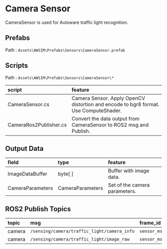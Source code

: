 # Camera Sensor

CameraSensor is used for Autoware traffic light recognition.

## Prefabs

Path : `Assets\AWSIM\Prefabs\Sensors\CameraSensor.prefab`

## Scripts

Path : `Assets\AWSIM\Prefabs\Sensors\CameraSensor\*`

|script|feature|
|:--|:--|
|CameraSensor.cs|Camera Sensor. Apply OpenCV distortion and encode to bgr8 format. Use ComputeShader.|
|CameraRos2Publisher.cs|Convert the data output from CameraSensor to ROS2 msg and Publish.|

## Output Data

|field|type|feature|
|:--|:--|:--|
|ImageDataBuffer|byte[ ]|Buffer with image data.|
|CameraParameters|CameraParameters|Set of the camera parameters.|

## ROS2 Publish Topics

|topic|msg|frame_id|hz|QoS|
|:--|:--|:--|:--|:--|
|camera|`/sensing/camera/traffic_light/camera_info`|`sensor_msgs/CameraInfo`|`traffic_light_left_camera/camera_link`|`10`|`Best effort`, `Volatile`, `Keep last/1`|
|camera|`/sensing/camera/traffic_light/image_raw`|`sensor_msgs/Image`|`traffic_light_left_camera/camera_link`|`10`|`Best effort`, `Volatile`, `Keep last/1`|